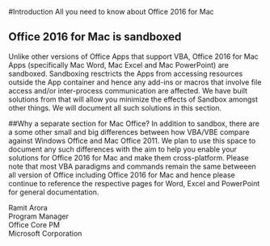 #Introduction
All you need to know about Office 2016 for Mac
## Office 2016 for Mac is sandboxed
Unlike other versions of Office Apps that support VBA, Office 2016 for Mac Apps (specifically Mac Word, Mac Excel and Mac PowerPoint) are sandboxed.
Sandboxing resctricts the Apps from accessing resources outside the App container and hence any add-ins or macros that involve file access and/or inter-process communication are affected.
We have built solutions from that will allow you minimize the effects of Sandbox amongst other things. 
We will document all such solutions in this section. 


##Why a separate section for Mac Office?
In addition to sandbox, there are a some other small and big differences between how VBA/VBE compare against Windows Office and Mac Office 2011.
We plan to use this space to document any such differences with the aim to help you enable your solutions for Office 2016 for Mac and make them cross-platform. Please note that most VBA paradigms and commands remain the same betweeen all version of Office including Office 2016 for Mac and hence please continue to reference the respective pages for Word, Excel and PowerPoint for general documentation.


Ramit Arora<br>
Program Manager<br>
Office Core PM<br>
Microsoft Corporation
